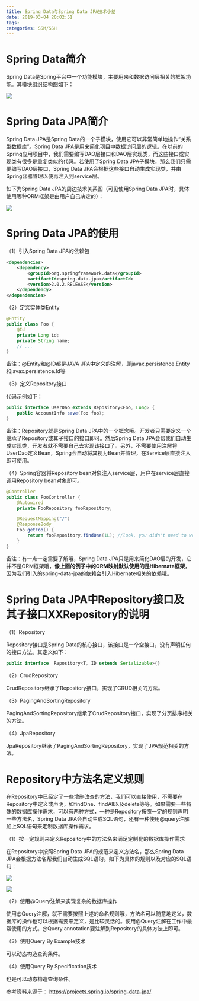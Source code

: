 ```yaml
---
title: Spring Data与Spring Data JPA技术小结
date: 2019-03-04 20:02:51
tags:
categories: SSM/SSH
---
```


# Spring Data简介

Spring Data是Spring平台中一个功能模块，主要用来和数据访问层相关的框架功能。其模块组织结构图如下：

![](/images/java_springdata_1_1.png)

# Spring Data JPA简介

Spring Data JPA是Spring Data的一个子模块，使用它可以非常简单地操作“关系型数据库”。Spring Data JPA是用来简化项目中数据访问层的逻辑。在以前的Spring应用项目中，我们需要编写DAO层接口和DAO层实现类，而这些接口或实现类有很多是重复类似的代码。若使用了Spring Data JPA子模块，那么我们只需要编写DAO层接口，Spring Data JPA会根据这些接口自动生成实现类，并由Spring容器管理以便再注入到service层。

如下为Spring Data JPA的周边技术关系图（可见使用Spring Data JPA时，具体使用哪种ORM框架是由用户自己决定的）：

![](/images/java_springdata_1_2.png)

# Spring Data JPA的使用

（1）引入Spring Data JPA的依赖包

```xml
<dependencies>
    <dependency>
        <groupId>org.springframework.data</groupId>
        <artifactId>spring-data-jpa</artifactId>
        <version>2.0.2.RELEASE</version>
    </dependency>
</dependencies>
```

（2）定义实体类Entity

```java
@Entity
public class Foo {
    @Id
    private Long id;
    private String name;
    // ...
}
```

备注：@Entity和@ID都是JAVA JPA中定义的注解，即javax.persistence.Entity和javax.persistence.Id等

（3）定义Repository接口

代码示例如下：

```java
public interface UserDao extends Repository<Foo, Long> {
    public AccountInfo save(Foo foo);
}
```

备注：Repository就是Spring Data JPA中的一个概念哦。开发者只需要定义一个继承了Repository或其子接口的接口即可。然后Spring Data JPA会帮我们自动生成实现类，开发者就不需要自己去实现该接口了。另外，不需要使用注解将UserDao定义Bean，Spring会自动将其视为Bean并管理，在Service层直接注入即可使用。

（4）Spring容器将Repository bean对象注入service层，用户在service层直接调用Repository bean对象即可。

```java
@Controller
public class FooController {
    @Autowired
    private FooRepository fooRepository;

    @RequestMapping("/")
    @ResponseBody
    Foo getFoo() {
        return fooRepository.findOne(1L); //look, you didn't need to write a DAO!
    }
}
```

备注：有一点一定需要了解哦，Spring Data JPA只是用来简化DAO层的开发，它并不是ORM框架哦，**像上面的例子中的ORM映射默认使用的是Hibernate框架**，因为我们引入的spring-data-jpa的依赖会引入Hibernate相关的依赖哦。

# Spring Data JPA中Repository接口及其子接口XXRepository的说明

（1）Repository

Repository接口是Spring Data的核心接口，该接口是一个空接口，没有声明任何的接口方法。其定义如下：

```java
public interface  Repository<T, ID extends Serializable>{}
```

（2）CrudRepository

CrudRepository继承了Repository接口，实现了CRUD相关的方法。

（3）PagingAndSortingRepository

PagingAndSortingRepository继承了CrudRepository接口，实现了分页排序相关的方法。

（4）JpaRepository

JpaRepository继承了PagingAndSortingRepository，实现了JPA规范相关的方法。

# Repository中方法名定义规则

在Repository中已经定了一些增删改查的方法，我们可以直接使用，不需要在Repository中定义或声明，如findOne、findAll以及delete等等。如果需要一些特殊的数据库操作需求，可以有两种方式，一种是Repository按照一定的规则声明一些方法名，Spring Data JPA会自动生成SQL语句，还有一种使用@query注解加上SQL语句来定制数据库操作需求。

（1）按一定规则来定义Repository中的方法名来满足定制化的数据库操作需求

在Repository中按照Spring Data JPA的规范来定义方法名，那么Spring Data JPA会根据方法名帮我们自动生成SQL语句。如下为具体的规则以及对应的SQL语句：

![](/images/java_springdata_1_3.png)

![](/images/java_springdata_1_4.png)

（2）使用@Query注解来实现复杂的数据库操作

使用@Query注解，就不需要按照上述的命名规则哦，方法名可以随意地定义，数据库的操作也可以根据需要来定义，是比较灵活的。使用@Query注解在工作中最常使用的方式。@Query annotation要注解到Repository的具体方法上即可。

（3）使用Query By Example技术

可以动态构造查询条件。

（4）使用Query By Specification技术

也是可以动态构造查询条件。

参考资料来源于：
https://projects.spring.io/spring-data-jpa/
